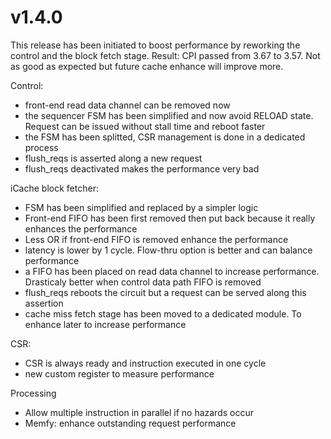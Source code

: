 # v1.4.0

This release has been initiated to boost performance by reworking the control and the block fetch
stage. Result: CPI passed from 3.67 to 3.57. Not as good as expected but future cache enhance
will improve more.

Control:
- front-end read data channel can be removed now
- the sequencer FSM has been simplified and now avoid RELOAD state. Request can be issued
  without stall time and reboot faster
- the FSM has been splitted, CSR management is done in a dedicated process
- flush_reqs is asserted along a new request
- flush_reqs deactivated makes the performance very bad

iCache block fetcher:
- FSM has been simplified and replaced by a simpler logic
- Front-end FIFO has been first removed then put back because it really enhances the performance
- Less OR if front-end FIFO is removed enhance the performance
- latency is lower by 1 cycle. Flow-thru option is better and can balance performance
- a FIFO has been placed on read data channel to increase performance. Drasticaly better when
  control data path FIFO is removed
- flush_reqs reboots the circuit but a request can be served along this assertion
- cache miss fetch stage has been moved to a dedicated module. To enhance later to increase
  performance

CSR:
- CSR is always ready and instruction executed in one cycle
- new custom register to measure performance

Processing
- Allow multiple instruction in parallel if no hazards occur
- Memfy: enhance outstanding request performance
